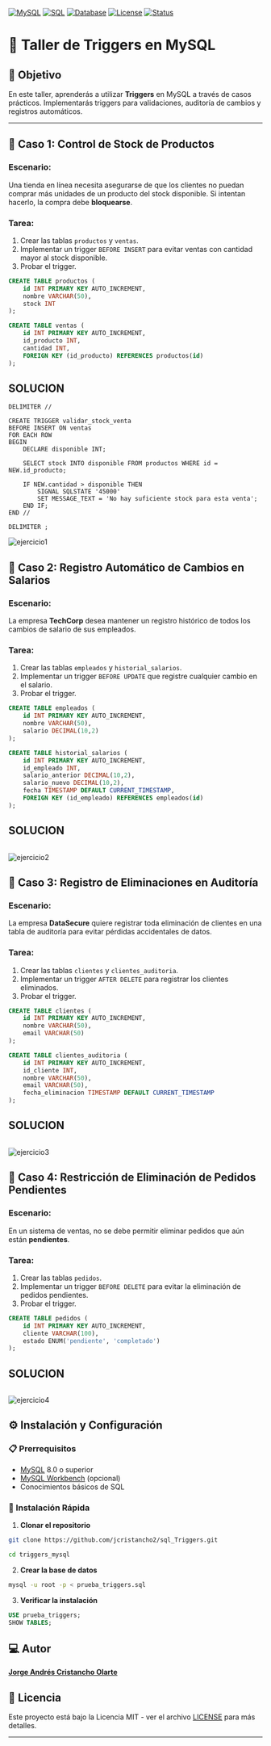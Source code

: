 ﻿[![MySQL](https://img.shields.io/badge/MySQL-8.0+-4479A1?style=for-the-badge&logo=mysql&logoColor=white)](https://www.mysql.com/)
[![SQL](https://img.shields.io/badge/SQL-Query-336791?style=for-the-badge&logo=sql&logoColor=white)](https://www.w3schools.com/sql/)
[![Database](https://img.shields.io/badge/Database-Relational-336791?style=for-the-badge&logo=database&logoColor=white)](https://en.wikipedia.org/wiki/Relational_database)
[![License](https://img.shields.io/badge/License-MIT-yellow.svg?style=for-the-badge)](https://opensource.org/licenses/MIT)
[![Status](https://img.shields.io/badge/Status-Completed-brightgreen?style=for-the-badge)](https://github.com/yourusername/taller-mysql)


# 🚀 **Taller de Triggers en MySQL**

## 📌 **Objetivo**

En este taller, aprenderás a utilizar **Triggers** en MySQL a través de casos prácticos. Implementarás triggers para validaciones, auditoría de cambios y registros automáticos.

------

## **🔹 Caso 1: Control de Stock de Productos**

### **Escenario:**

Una tienda en línea necesita asegurarse de que los clientes no puedan comprar más unidades de un producto del stock disponible. Si intentan hacerlo, la compra debe **bloquearse**.

### **Tarea:**

1. Crear las tablas `productos` y `ventas`.
2. Implementar un trigger `BEFORE INSERT` para evitar ventas con cantidad mayor al stock disponible.
3. Probar el trigger.

```sql
CREATE TABLE productos (
    id INT PRIMARY KEY AUTO_INCREMENT,
    nombre VARCHAR(50),
    stock INT
);

CREATE TABLE ventas (
    id INT PRIMARY KEY AUTO_INCREMENT,
    id_producto INT,
    cantidad INT,
    FOREIGN KEY (id_producto) REFERENCES productos(id)
);
```

## SOLUCION 

```mysql
DELIMITER //

CREATE TRIGGER validar_stock_venta
BEFORE INSERT ON ventas
FOR EACH ROW
BEGIN
    DECLARE disponible INT;
    
    SELECT stock INTO disponible FROM productos WHERE id = NEW.id_producto;
    
    IF NEW.cantidad > disponible THEN
        SIGNAL SQLSTATE '45000'
        SET MESSAGE_TEXT = 'No hay suficiente stock para esta venta';
    END IF;
END //

DELIMITER ;

```

![ejercicio1](images/1.png)


## **🔹 Caso 2: Registro Automático de Cambios en Salarios**

### **Escenario:**

La empresa **TechCorp** desea mantener un registro histórico de todos los cambios de salario de sus empleados.

### **Tarea:**

1. Crear las tablas `empleados` y `historial_salarios`.
2. Implementar un trigger `BEFORE UPDATE` que registre cualquier cambio en el salario.
3. Probar el trigger.

```sql
CREATE TABLE empleados (
    id INT PRIMARY KEY AUTO_INCREMENT,
    nombre VARCHAR(50),
    salario DECIMAL(10,2)
);

CREATE TABLE historial_salarios (
    id INT PRIMARY KEY AUTO_INCREMENT,
    id_empleado INT,
    salario_anterior DECIMAL(10,2),
    salario_nuevo DECIMAL(10,2),
    fecha TIMESTAMP DEFAULT CURRENT_TIMESTAMP,
    FOREIGN KEY (id_empleado) REFERENCES empleados(id)
);
```

## SOLUCION 

```mysql

```

![ejercicio2](images/2.png)


## **🔹 Caso 3: Registro de Eliminaciones en Auditoría**

### **Escenario:**

La empresa **DataSecure** quiere registrar toda eliminación de clientes en una tabla de auditoría para evitar pérdidas accidentales de datos.

### **Tarea:**

1. Crear las tablas `clientes` y `clientes_auditoria`.
2. Implementar un trigger `AFTER DELETE` para registrar los clientes eliminados.
3. Probar el trigger.

```sql
CREATE TABLE clientes (
    id INT PRIMARY KEY AUTO_INCREMENT,
    nombre VARCHAR(50),
    email VARCHAR(50)
);

CREATE TABLE clientes_auditoria (
    id INT PRIMARY KEY AUTO_INCREMENT,
    id_cliente INT,
    nombre VARCHAR(50),
    email VARCHAR(50),
    fecha_eliminacion TIMESTAMP DEFAULT CURRENT_TIMESTAMP
);
```

## SOLUCION 

```mysql

```

![ejercicio3](images/3.png)

## **🔹 Caso 4: Restricción de Eliminación de Pedidos Pendientes**

### **Escenario:**

En un sistema de ventas, no se debe permitir eliminar pedidos que aún están **pendientes**.

### **Tarea:**

1. Crear las tablas `pedidos`.
2. Implementar un trigger `BEFORE DELETE` para evitar la eliminación de pedidos pendientes.
3. Probar el trigger.

```sql
CREATE TABLE pedidos (
    id INT PRIMARY KEY AUTO_INCREMENT,
    cliente VARCHAR(100),
    estado ENUM('pendiente', 'completado')
);
```

## SOLUCION 

```mysql

```

![ejercicio4](images/4.png)


## ⚙️ Instalación y Configuración

### 📋 Prerrequisitos

- [MySQL](https://www.mysql.com/downloads/) 8.0 o superior
- [MySQL Workbench](https://www.mysql.com/products/workbench/) (opcional)
- Conocimientos básicos de SQL

### 🚀 Instalación Rápida

1. **Clonar el repositorio**
```bash
git clone https://github.com/jcristancho2/sql_Triggers.git

cd triggers_mysql
```

2. **Crear la base de datos**
```bash
mysql -u root -p < prueba_triggers.sql
```

3. **Verificar la instalación**
```sql
USE prueba_triggers;
SHOW TABLES;
```


## 💻 Autor

[**Jorge Andrés Cristancho Olarte**](https://github.com/jcristancho2)

## 📄 Licencia

Este proyecto está bajo la Licencia MIT - ver el archivo [LICENSE](LICENSE) para más detalles.

---